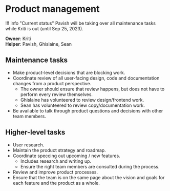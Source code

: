 # Product management

!!! info "Current status"
	Pavish will be taking over all maintenance tasks while Kriti is out (until Sep 25, 2023).

**Owner**: Kriti  
**Helper**: Pavish, Ghislaine, Sean

## Maintenance tasks
- Make product-level decisions that are blocking work.
- Coordinate review of all user-facing design, code and documentation changes from a product perspective.
	- The owner should ensure that review happens, but does not have to perform every review themselves.
	- Ghislaine has volunteered to review design/frontend work.
	- Sean has volunteered to review copy/documentation work.
- Be available to talk through product questions and decisions with other team members.

## Higher-level tasks
- User research.
- Maintain the product strategy and roadmap.
- Coordinate speccing out upcoming / new features.
	- Includes research and writing up.
	- Ensure the right team members are consulted during the process.
- Review and improve product processes.
- Ensure that the team is on the same page about the vision and goals for each feature and the product as a whole.
